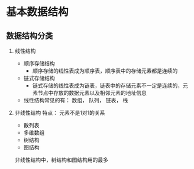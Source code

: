 # 基本数据结构

## 数据结构分类

1. 线性结构
   - 顺序存储结构
     - 顺序存储的线性表成为顺序表，顺序表中的存储元素都是连续的
   - 链式存储结构
     - 链式存储的线性表成为链表，链表中的存储元素不一定是连续的，元素节点中存放的数据元素以及相邻元素的地址信息
   - 线性结构常见的有： 数组， 队列， 链表， 栈
2. 非线性结构
    特点： 元素不是1对1的关系
    - 散列表
    - 多维数组
    - 树结构
    - 图结构

    非线性结构中，树结构和图结构用的最多
